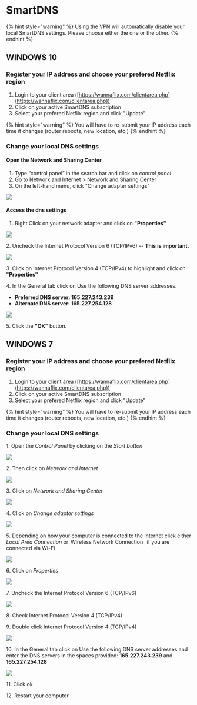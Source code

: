 # SmartDNS

{% hint style="warning" %}
Using the VPN will automatically disable your local SmartDNS settings. Please choose either the one or the other.
{% endhint %}

## WINDOWS 10

### Register your IP address and choose your prefered Netflix region

1. Login to your client area ([https://wannaflix.com/clientarea.php](https://wannaflix.com/clientarea.php))
2. Click on your active SmartDNS subscription
3. Select your prefered Netflix region and click "Update"

{% hint style="warning" %}
You will have to re-submit your IP address each time it changes (router reboots, new location, etc.)
{% endhint %}

### Change your local DNS settings

#### &#x20;**Open the Network and Sharing Center**

1. Type “control panel” in the search bar and click on _control panel_
2. Go to Network and Internet > Network and Sharing Center&#x20;
3. On the left-hand menu, click "Change adapter settings"

![](../.gitbook/assets/dnswin10-search.png)

#### Access the dns settings

1. &#x20;Right Click on your network adapter and click on **"Properties"**

![](../.gitbook/assets/543740.png)

2\. Uncheck the Internet Protocol Version 6 (TCP/IPv6) -- **This is important.**

![](../.gitbook/assets/543741.png)

3\. Click on Internet Protocol Version 4 (TCP/IPv4) to highlight and click on **"Properties"**

4\. In the General tab click on Use the following DNS server addresses.&#x20;

* **Preferred DNS server: 165.227.243.239**&#x20;
* **Alternate DNS server: 165.227.254.128**

![](../.gitbook/assets/543742.png)

5\.  Click the **"OK"** button.

## WINDOWS 7

### Register your IP address and choose your prefered Netflix region

1. Login to your client area ([https://wannaflix.com/clientarea.php](https://wannaflix.com/clientarea.php))
2. Click on your active SmartDNS subscription
3. Select your prefered Netflix region and click "Update"

{% hint style="warning" %}
You will have to re-submit your IP address each time it changes (router reboots, new location, etc.)
{% endhint %}

### Change your local DNS settings

1\. Open the _Control Panel_ by clicking on the _Start button_

![](../.gitbook/assets/176887.jpg)

2\. Then click on _Network and Internet_&#x20;

![](../.gitbook/assets/176888.jpg)

3\. Click on _Network and Sharing Center_

![](../.gitbook/assets/176889.jpg)

4\. Click on _Change adapter settings_

![](../.gitbook/assets/176890.jpg)

5\. Depending on how your computer is connected to the Internet click either _Local Area Connection_ or_Wireless Network Connection_ if you are connected via Wi-Fi&#x20;

![](../.gitbook/assets/176897.jpg)

6\. Click on _Properties_

![](../.gitbook/assets/176900.jpg)

7\. Uncheck the Internet Protocol Version 6 (TCP/IPv6)&#x20;

![](<../.gitbook/assets/176898 (1).jpg>)

8\. Check Internet Protocol Version 4 (TCP/IPv4)

9\. Double click Internet Protocol Version 4 (TCP/IPv4)&#x20;

![](../.gitbook/assets/176899.jpg)

10\. In the General tab click on Use the following DNS server addresses and enter the DNS servers in the spaces provided: **165.227.243.239** and **165.227.254.128**

![](../.gitbook/assets/windows7\_dns\_5-1-.jpg)

11\. Click ok&#x20;

12\. Restart your computer
